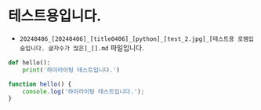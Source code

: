 
# 테스트용입니다.

* `20240406_[20240406]_[title0406]_[python]_[test_2.jpg]_[테스트용 로렘입숨입니다. 글자수가 많은]_[].md` 파일입니다.

```python
def hello():
    print('하이라이팅 테스트입니다.')
```

```javascript
function hello() {
    console.log('하이라이팅 테스트입니다.');
}
```
